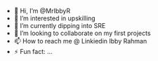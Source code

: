 - 👋 Hi, I’m @MrIbbyR
- 👀 I’m interested in upskilling 
- 🌱 I’m currently dipping into SRE 
- 💞️ I’m looking to collaborate on my first projects 
- 📫 How to reach me @ Linkiedin Ibby Rahman
- ⚡ Fun fact: ...

<!---
MrIbbyR/MrIbbyR is a ✨ special ✨ repository because its `README.md` (this file) appears on your GitHub profile.
You can click the Preview link to take a look at your changes.
--->
